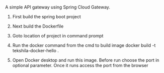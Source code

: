 A simple API gateway using Spring Cloud Gateway.

1. First build the spring boot project

2. Next build the Dockerfile

3. Goto location of project in command prompt
   
4. Run the docker command from the cmd to build image
   docker build -t tekshila-docker-hello .
   
5. Open Docker desktop and run this image. Before run choose the port in
   optional parameter. 
   Once it runs access the port from the browser
